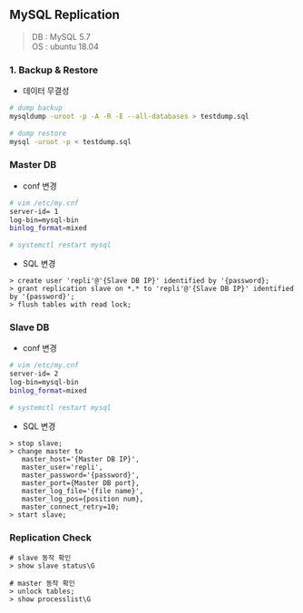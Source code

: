 ## MySQL Replication 

> DB : MySQL 5.7   
> OS : ubuntu 18.04
   
### 1. Backup & Restore
+ 데이터 무결성
```bash
# dump backup
mysqldump -uroot -p -A -R -E --all-databases > testdump.sql
   
# dump restore
mysql -uroot -p < testdump.sql
```

### Master DB 
+ conf 변경
```bash
# vim /etc/my.cnf
server-id= 1
log-bin=mysql-bin
binlog_format=mixed
   
# systemctl restart mysql
```
+ SQL 변경
```mysql
> create user 'repli'@'{Slave DB IP}' identified by '{password};
> grant replication slave on *.* to 'repli'@'{Slave DB IP}' identified by '{password}';
> flush tables with read lock;
```
      
### Slave DB
+ conf 변경
```bash
# vim /etc/my.cnf
server-id= 2
log-bin=mysql-bin
binlog_format=mixed
   
# systemctl restart mysql
```
+ SQL 변경
```mysql
> stop slave;
> change master to
   master_host='{Master DB IP}',
   master_user='repli',
   master_password='{password}',
   master_port={Master DB port},
   master_log_file='{file name}',
   master_log_pos={position num},
   master_connect_retry=10;
> start slave;
```
   
### Replication Check
```mysql
# slave 동작 확인
> show slave status\G

# master 동작 확인
> unlock tables;
> show processlist\G
```
   
